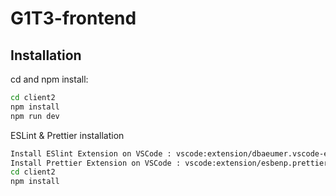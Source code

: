 # G1T3-frontend

## Installation

cd and npm install:

```bash
cd client2
npm install
npm run dev
```

ESLint & Prettier installation

```bash
Install ESlint Extension on VSCode : vscode:extension/dbaeumer.vscode-eslint
Install Prettier Extension on VSCode : vscode:extension/esbenp.prettier-vscode
cd client2
npm install
```
